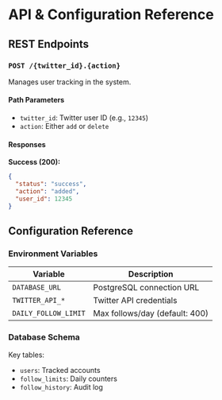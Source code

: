 # API & Configuration Reference

## REST Endpoints

### `POST /{twitter_id}.{action}`
Manages user tracking in the system.

#### Path Parameters
- `twitter_id`: Twitter user ID (e.g., `12345`)
- `action`: Either `add` or `delete`

#### Responses
**Success (200):**
```json
{
  "status": "success",
  "action": "added",
  "user_id": 12345
}
```

## Configuration Reference

### Environment Variables
| Variable | Description |
|----------|-------------|
| `DATABASE_URL` | PostgreSQL connection URL |
| `TWITTER_API_*` | Twitter API credentials |
| `DAILY_FOLLOW_LIMIT` | Max follows/day (default: 400) |

### Database Schema
Key tables:
- `users`: Tracked accounts
- `follow_limits`: Daily counters
- `follow_history`: Audit log
